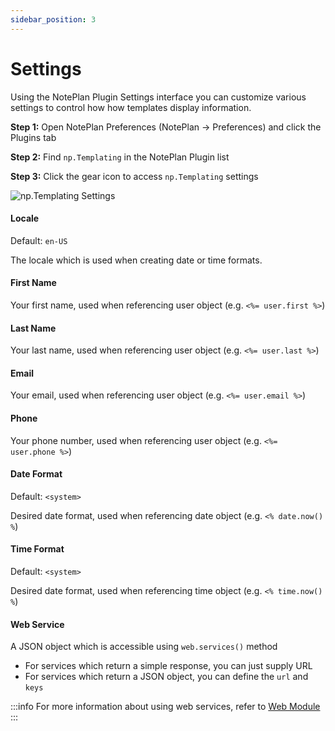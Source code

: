 ```yaml
---
sidebar_position: 3
---
```


# Settings
Using the NotePlan Plugin Settings interface you can customize various settings to control how how templates display information.

**Step 1:** Open NotePlan Preferences (NotePlan -> Preferences) and click the Plugins tab

**Step 2:** Find `np.Templating` in the NotePlan Plugin list

**Step 3:** Click the gear icon to access `np.Templating` settings

![np.Templating Settings](/img/noteplan-plugin-settings.png)

#### Locale
Default: `en-US`

The locale which is used when creating date or time formats.

#### First Name
Your first name, used when referencing user object (e.g. `<%= user.first %>`)

#### Last Name
Your last name, used when referencing user object (e.g. `<%= user.last %>`)

#### Email
Your email, used when referencing user object (e.g. `<%= user.email %>`)

#### Phone
Your phone number, used when referencing user object (e.g. `<%= user.phone %>`)

#### Date Format
Default: `<system>`

Desired date format, used when referencing date object (e.g. `<% date.now() %`)

#### Time Format
Default: `<system>`

Desired date format, used when referencing time object (e.g. `<% time.now() %`)

#### Web Service
A JSON object which is accessible using `web.services()` method

- For services which return a simple response, you can just supply URL
- For services which return a JSON object, you can define the `url` and `keys`

:::info
For more information about using web services, refer to [Web Module](/docs/templating-modules/web-module)
:::
